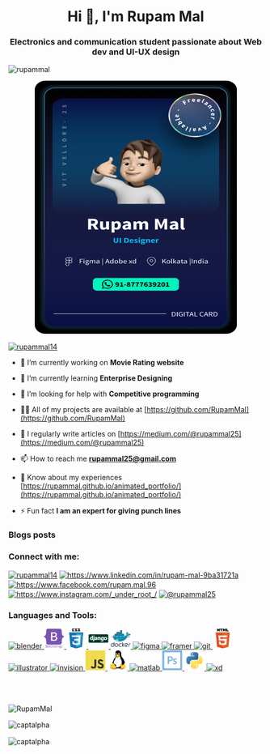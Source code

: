 <h1 align="center">Hi 👋, I'm Rupam Mal</h1>
<h3 align="center">Electronics and communication student passionate about Web dev and UI-UX design</h3>

<p align="left"> <img src="https://komarev.com/ghpvc/?username=rupammal&label=Profile%20views&color=0e75b6&style=flat" alt="rupammal" /> </p>

<p align="center"> <img src="profile-card-responsive.png" alt="rupammal" height="500" width="400" /> </p>

<p align="left"> <a href="https://twitter.com/rupammal14" target="blank"><img src="https://img.shields.io/twitter/follow/rupammal14?logo=twitter&style=for-the-badge" alt="rupammal14" /></a> </p>

- 🔭 I’m currently working on **Movie Rating website**

- 🌱 I’m currently learning **Enterprise Designing**

- 🤝 I’m looking for help with **Competitive programming**

- 👨‍💻 All of my projects are available at [https://github.com/RupamMal](https://github.com/RupamMal)

- 📝 I regularly write articles on [https://medium.com/@rupammal25](https://medium.com/@rupammal25)

- 📫 How to reach me **rupammal25@gmail.com**

- 📄 Know about my experiences [https://rupammal.github.io/animated_portfolio/](https://rupammal.github.io/animated_portfolio/)

- ⚡ Fun fact **I am an expert for giving punch lines**

### Blogs posts
<!-- BLOG-POST-LIST:START -->
<!-- BLOG-POST-LIST:END -->

<h3 align="left">Connect with me:</h3>
<p align="left">
<a href="https://twitter.com/rupammal14" target="blank"><img align="center" src="https://raw.githubusercontent.com/rahuldkjain/github-profile-readme-generator/master/src/images/icons/Social/twitter.svg" alt="rupammal14" height="30" width="40" /></a>
<a href="https://linkedin.com/in/https://www.linkedin.com/in/rupam-mal-9ba31721a" target="blank"><img align="center" src="https://raw.githubusercontent.com/rahuldkjain/github-profile-readme-generator/master/src/images/icons/Social/linked-in-alt.svg" alt="https://www.linkedin.com/in/rupam-mal-9ba31721a" height="30" width="40" /></a>
<a href="https://fb.com/https://www.facebook.com/rupam.mal.96" target="blank"><img align="center" src="https://raw.githubusercontent.com/rahuldkjain/github-profile-readme-generator/master/src/images/icons/Social/facebook.svg" alt="https://www.facebook.com/rupam.mal.96" height="30" width="40" /></a>
<a href="https://instagram.com/https://www.instagram.com/_under_root_/" target="blank"><img align="center" src="https://raw.githubusercontent.com/rahuldkjain/github-profile-readme-generator/master/src/images/icons/Social/instagram.svg" alt="https://www.instagram.com/_under_root_/" height="30" width="40" /></a>
<a href="https://medium.com/@rupammal25" target="blank"><img align="center" src="https://raw.githubusercontent.com/rahuldkjain/github-profile-readme-generator/master/src/images/icons/Social/medium.svg" alt="@rupammal25" height="30" width="40" /></a>
</p>

<h3 align="left">Languages and Tools:</h3>
<p align="left"> <a href="https://www.blender.org/" target="_blank" rel="noreferrer"> <img src="https://download.blender.org/branding/community/blender_community_badge_white.svg" alt="blender" width="40" height="40"/> </a> <a href="https://getbootstrap.com" target="_blank" rel="noreferrer"> <img src="https://raw.githubusercontent.com/devicons/devicon/master/icons/bootstrap/bootstrap-plain-wordmark.svg" alt="bootstrap" width="40" height="40"/> </a> <a href="https://www.w3schools.com/css/" target="_blank" rel="noreferrer"> <img src="https://raw.githubusercontent.com/devicons/devicon/master/icons/css3/css3-original-wordmark.svg" alt="css3" width="40" height="40"/> </a> <a href="https://www.djangoproject.com/" target="_blank" rel="noreferrer"> <img src="https://raw.githubusercontent.com/devicons/devicon/master/icons/django/django-original.svg" alt="django" width="40" height="40"/> </a> <a href="https://www.docker.com/" target="_blank" rel="noreferrer"> <img src="https://raw.githubusercontent.com/devicons/devicon/master/icons/docker/docker-original-wordmark.svg" alt="docker" width="40" height="40"/> </a> <a href="https://www.figma.com/" target="_blank" rel="noreferrer"> <img src="https://www.vectorlogo.zone/logos/figma/figma-icon.svg" alt="figma" width="40" height="40"/> </a> <a href="https://www.framer.com/" target="_blank" rel="noreferrer"> <img src="https://www.vectorlogo.zone/logos/framer/framer-icon.svg" alt="framer" width="40" height="40"/> </a> <a href="https://git-scm.com/" target="_blank" rel="noreferrer"> <img src="https://www.vectorlogo.zone/logos/git-scm/git-scm-icon.svg" alt="git" width="40" height="40"/> </a> <a href="https://www.w3.org/html/" target="_blank" rel="noreferrer"> <img src="https://raw.githubusercontent.com/devicons/devicon/master/icons/html5/html5-original-wordmark.svg" alt="html5" width="40" height="40"/> </a> <a href="https://www.adobe.com/in/products/illustrator.html" target="_blank" rel="noreferrer"> <img src="https://www.vectorlogo.zone/logos/adobe_illustrator/adobe_illustrator-icon.svg" alt="illustrator" width="40" height="40"/> </a> <a href="https://www.invisionapp.com/" target="_blank" rel="noreferrer"> <img src="https://www.vectorlogo.zone/logos/invisionapp/invisionapp-icon.svg" alt="invision" width="40" height="40"/> </a> <a href="https://developer.mozilla.org/en-US/docs/Web/JavaScript" target="_blank" rel="noreferrer"> <img src="https://raw.githubusercontent.com/devicons/devicon/master/icons/javascript/javascript-original.svg" alt="javascript" width="40" height="40"/> </a> <a href="https://www.linux.org/" target="_blank" rel="noreferrer"> <img src="https://raw.githubusercontent.com/devicons/devicon/master/icons/linux/linux-original.svg" alt="linux" width="40" height="40"/> </a> <a href="https://www.mathworks.com/" target="_blank" rel="noreferrer"> <img src="https://upload.wikimedia.org/wikipedia/commons/2/21/Matlab_Logo.png" alt="matlab" width="40" height="40"/> </a> <a href="https://www.photoshop.com/en" target="_blank" rel="noreferrer"> <img src="https://raw.githubusercontent.com/devicons/devicon/master/icons/photoshop/photoshop-line.svg" alt="photoshop" width="40" height="40"/> </a> <a href="https://www.python.org" target="_blank" rel="noreferrer"> <img src="https://raw.githubusercontent.com/devicons/devicon/master/icons/python/python-original.svg" alt="python" width="40" height="40"/> </a> <a href="https://www.adobe.com/products/xd.html" target="_blank" rel="noreferrer"> <img src="https://cdn.worldvectorlogo.com/logos/adobe-xd.svg" alt="xd" width="40" height="40"/> </a> </p>

<br>
<br>

<p><img align="center" src="https://github-readme-stats.vercel.app/api/top-langs?username=rupammal&show_icons=true&locale=en&layout=compact" alt="RupamMal" data-canonical-src="https://github-readme-stats.vercel.app/api/top-langs?username=rupammal&amp;show_icons=true&amp;locale=en&amp;layout=compact&amp;theme=radical"></p>


<p><img align="center" src="https://github-readme-stats.vercel.app/api?username=rupammal&show_icons=true&locale=en" alt="captalpha" data-canonical-src="https://github-readme-streak-stats.herokuapp.com/?user=captalpha&amp;theme=graywhite" style="max-width: 100%; user-select: auto;"></p>

<p>
  <img align="center" src="https://github-readme-streak-stats.herokuapp.com/?user=rupammal&" alt="captalpha" data-canonical-src="https://github-readme-streak-stats.herokuapp.com/?user=captalpha&amp;theme=radical" style="max-width: 100%; user-select: auto;">
